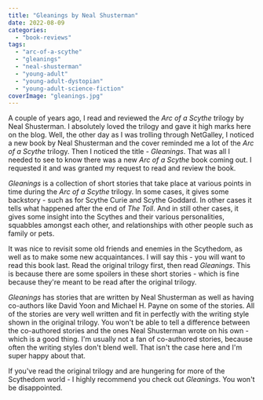 ```yaml
---
title: "Gleanings by Neal Shusterman"
date: 2022-08-09
categories: 
  - "book-reviews"
tags: 
  - "arc-of-a-scythe"
  - "gleanings"
  - "neal-shusterman"
  - "young-adult"
  - "young-adult-dystopian"
  - "young-adult-science-fiction"
coverImage: "gleanings.jpg"
---
```


A couple of years ago, I read and reviewed the _Arc of a Scythe_ trilogy by Neal Shusterman. I absolutely loved the trilogy and gave it high marks here on the blog. Well, the other day as I was trolling through NetGalley, I noticed a new book by Neal Shusterman and the cover reminded me a lot of the _Arc of a Scythe_ trilogy. Then I noticed the title - _Gleanings_. That was all I needed to see to know there was a new _Arc of a Scythe_ book coming out. I requested it and was granted my request to read and review the book.

_Gleanings_ is a collection of short stories that take place at various points in time during the _Arc of a Scythe_ trilogy. In some cases, it gives some backstory - such as for Scythe Curie and Scythe Goddard. In other cases it tells what happened after the end of _The Toll_. And in still other cases, it gives some insight into the Scythes and their various personalities, squabbles amongst each other, and relationships with other people such as family or pets.

It was nice to revisit some old friends and enemies in the Scythedom, as well as to make some new acquaintances. I will say this - you will want to read this book last. Read the original trilogy first, then read _Gleanings_. This is because there are some spoilers in these short stories - which is fine because they're meant to be read after the original trilogy.

_Gleanings_ has stories that are written by Neal Shusterman as well as having co-authors like David Yoon and Michael H. Payne on some of the stories. All of the stories are very well written and fit in perfectly with the writing style shown in the original trilogy. You won't be able to tell a difference between the co-authored stories and the ones Neal Shusterman wrote on his own - which is a good thing. I'm usually not a fan of co-authored stories, because often the writing styles don't blend well. That isn't the case here and I'm super happy about that.

If you've read the original trilogy and are hungering for more of the Scythedom world - I highly recommend you check out _Gleanings_. You won't be disappointed.
